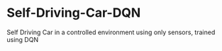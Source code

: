 # Self-Driving-Car-DQN
Self Driving Car in a controlled environment using only sensors, trained using DQN
